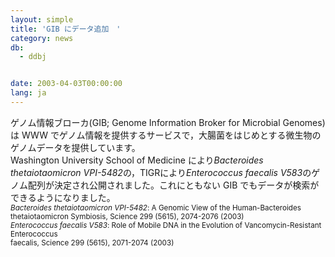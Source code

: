 ```yaml
---
layout: simple
title: 'GIB にデータ追加　'
category: news
db:
  - ddbj


date: 2003-04-03T00:00:00
lang: ja
---
```


<html>ゲノム情報ブローカ(GIB; Genome Information Broker for Microbial Genomes)は WWW でゲノム情報を提供するサービスで，大腸菌をはじめとする微生物のゲノムデータを提供しています。<br>Washington University School of Medicine により<i>Bacteroides thetaiotaomicron VPI-5482</i>の，TIGRにより<i>Enterococcus faecalis V583</i>のゲノム配列が決定され公開されました。これにともない GIB でもデータが検索ができるようになりました。<br><small><i>Bacteroides thetaiotaomicron VPI-5482</i>: A Genomic View of the Human-Bacteroides thetaiotaomicron Symbiosis, Science 299 (5615), 2074-2076 (2003) </small><br><small><i>Enterococcus faecalis V583</i>: Role of Mobile DNA in the Evolution of Vancomycin-Resistant Enterococcus<br> faecalis, Science 299 (5615), 2071-2074 (2003) </small></html>
